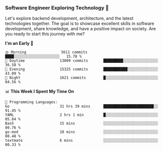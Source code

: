 ### Software Engineer Exploring Technology 🚀 

Let's explore backend development, architecture, and the latest technologies together. The goal is to showcase excellent skills in software development, share knowledge, and have a positive impact on society. Are you ready to start this journey with me?

<!--START_SECTION:waka-->
**I'm an Early 🐤** 

```text
🌞 Morning                5611 commits        ████░░░░░░░░░░░░░░░░░░░░░   15.78 % 
🌆 Daytime                13009 commits       █████████░░░░░░░░░░░░░░░░   36.58 % 
🌃 Evening                15325 commits       ███████████░░░░░░░░░░░░░░   43.09 % 
🌙 Night                  1621 commits        █░░░░░░░░░░░░░░░░░░░░░░░░   04.56 % 
```


📊 **This Week I Spent My Time On** 

```text
💬 Programming Languages: 
Go                       31 hrs 39 mins      ███████████████████████░░   91.45 % 
YAML                     2 hrs 1 min         █░░░░░░░░░░░░░░░░░░░░░░░░   05.84 % 
Bash                     15 mins             ░░░░░░░░░░░░░░░░░░░░░░░░░   00.76 % 
go.mod                   10 mins             ░░░░░░░░░░░░░░░░░░░░░░░░░   00.48 % 
textmate                 6 mins              ░░░░░░░░░░░░░░░░░░░░░░░░░   00.33 % 
```


<!--END_SECTION:waka-->
